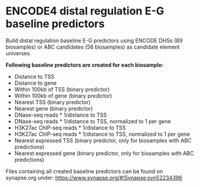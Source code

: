 # ENCODE4 distal regulation E-G baseline predictors
Build distal regulation baseline E-G predictors using ENCODE DHSs (89 biosamples) or ABC candidates (58 biosamples) as candidate element universes.

**Following baseline predictors are created for each biosample:**
* Distance to TSS
* Distance to gene
* Within 100kb of TSS (binary predictor)
* Within 100kb of gene (binary predictor)
* Nearest TSS (binary predictor)
* Nearest gene (binary predictor)
* DNase-seq reads * 1/distance to TSS
* DNase-seq reads * 1/distance to TSS, normalized to 1 per gene
* H3K27ac ChIP-seq reads * 1/distance to TSS
* H3K27ac ChIP-seq reads * 1/distance to TSS, normalized to 1 per gene
* Nearest expressed TSS (binary predictor, only for biosamples with ABC predictions)
* Nearest expressed gene (binary predictor, only for biosamples with ABC predictions)

Files containing all created baseline predictors can be found on synapse.org under: https://www.synapse.org/#!Synapse:syn52234396
